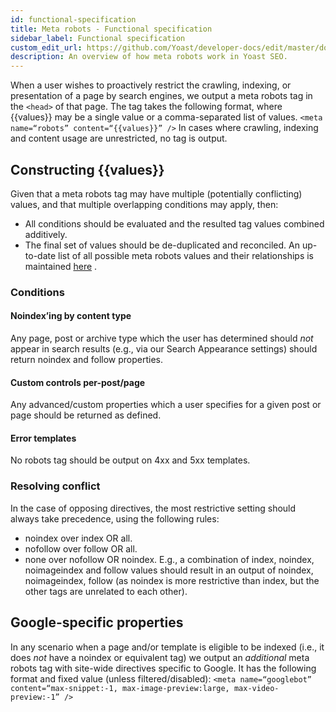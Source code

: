 ```yaml
---
id: functional-specification
title: Meta robots - Functional specification
sidebar_label: Functional specification
custom_edit_url: https://github.com/Yoast/developer-docs/edit/master/docs/features/meta-robots/specification.md
description: An overview of how meta robots work in Yoast SEO.
---
```

When a user wishes to proactively restrict the crawling, indexing, or presentation of a page by search engines, we output a meta robots tag in the `<head>` of that page.
The tag takes the following format, where {{values}} may be a single value or a comma-separated list of values.
`<meta name=“robots” content=“{{values}}” />`
In cases where crawling, indexing and content usage are unrestricted, no tag is output.

## Constructing {{values}}
Given that a meta robots tag may have multiple (potentially conflicting) values, and that multiple overlapping conditions may apply, then:
* All conditions should be evaluated and the resulted tag values combined additively.
* The final set of values should be de-duplicated and reconciled.
An up-to-date list of all possible meta robots values and their relationships is maintained [here](https://yoast.com/robots-meta-tags/) .

### Conditions

#### Noindex’ing by content type
Any page, post or archive type which the user has determined should *not* appear in search results (e.g., via our Search Appearance settings) should return noindex and follow properties.

#### Custom controls per-post/page
Any advanced/custom properties which a user specifies for a given post or page should be returned as defined.

#### Error templates
No robots tag should be output on 4xx and 5xx templates.

### Resolving conflict
In the case of opposing directives, the most restrictive setting should always take precedence, using the following rules:
* noindex over index OR all.
* nofollow over follow OR all.
* none over nofollow OR noindex.
E.g., a combination of index, noindex, noimageindex and follow values should result in an output of noindex, noimageindex, follow (as noindex is more restrictive than index, but the other tags are unrelated to each other).

## Google-specific properties
In any scenario when a page and/or template is eligible to be indexed (i.e., it does *not* have a noindex or equivalent tag) we output an *additional* meta robots tag with site-wide directives specific to Google. It has the following format and fixed value (unless filtered/disabled):
`<meta name=“googlebot” content=“max-snippet:-1, max-image-preview:large, max-video-preview:-1” />`
